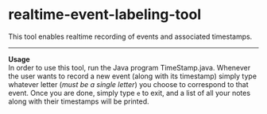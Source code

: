# realtime-event-labeling-tool
This tool enables realtime recording of events and associated timestamps.

---

**Usage**\
In order to use this tool, run the Java program TimeStamp.java. Whenever the user wants to record a new event (along with its timestamp) simply type whatever letter (*must be a single letter*) you choose to correspond to that event. Once you are done, simply type ``e`` to exit, and a list of all your notes along with their timestamps will be printed.
